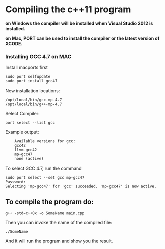 # Compiling the c++11 program #

**on Windows the compiler will be installed when Visual Studio 2012 is installed.**

**on Mac, PORT can be used to install the compiler or the latest version of XCODE.**

### Installing GCC 4.7 on MAC ###

Install macports first

	sudo port selfupdate
	sudo port install gcc47
	
New installation locations:

	/opt/local/bin/gcc-mp-4.7
	/opt/local/bin/g++-mp-4.7
	
Select Compiler:

	port select --list gcc
	
Example output:

		Available versions for gcc:
		gcc42
		llvm-gcc42
		mp-gcc47
		none (active)
		
To select GCC 4.7, run the command

	sudo port select --set gcc mp-gcc47
	Password:
	Selecting 'mp-gcc47' for 'gcc' succeeded. 'mp-gcc47' is now active.


## To compile the program do: ##

	g++ -std=c++0x -o SomeName main.cpp

Then you can invoke the name of the compiled file:

	./SomeName

And it will run the program and show you the result.